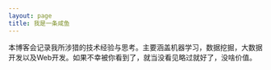 ```yaml
---
layout: page
title: 我是一条咸鱼
---
```




本博客会记录我所涉猎的技术经验与思考。主要涵盖机器学习，数据挖掘，大数据开发以及Web开发。如果不幸被你看到了，就当没看见略过就好了，没啥价值。

